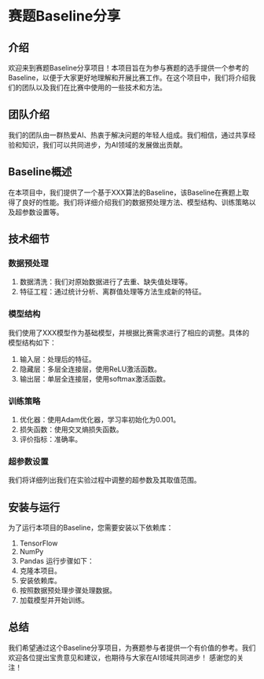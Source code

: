 # 赛题Baseline分享
## 介绍
欢迎来到赛题Baseline分享项目！本项目旨在为参与赛题的选手提供一个参考的Baseline，以便于大家更好地理解和开展比赛工作。在这个项目中，我们将介绍我们的团队以及我们在比赛中使用的一些技术和方法。
## 团队介绍
我们的团队由一群热爱AI、热衷于解决问题的年轻人组成。我们相信，通过共享经验和知识，我们可以共同进步，为AI领域的发展做出贡献。
## Baseline概述
在本项目中，我们提供了一个基于XXX算法的Baseline，该Baseline在赛题上取得了良好的性能。我们将详细介绍我们的数据预处理方法、模型结构、训练策略以及超参数设置等。
## 技术细节
### 数据预处理
1. 数据清洗：我们对原始数据进行了去重、缺失值处理等。
2. 特征工程：通过统计分析、离群值处理等方法生成新的特征。
### 模型结构
我们使用了XXX模型作为基础模型，并根据比赛需求进行了相应的调整。具体的模型结构如下：
1. 输入层：处理后的特征。
2. 隐藏层：多层全连接层，使用ReLU激活函数。
3. 输出层：单层全连接层，使用softmax激活函数。
### 训练策略
1. 优化器：使用Adam优化器，学习率初始化为0.001。
2. 损失函数：使用交叉熵损失函数。
3. 评价指标：准确率。
### 超参数设置
我们将详细列出我们在实验过程中调整的超参数及其取值范围。
## 安装与运行
为了运行本项目的Baseline，您需要安装以下依赖库：
1. TensorFlow
2. NumPy
3. Pandas
运行步骤如下：
1. 克隆本项目。
2. 安装依赖库。
3. 按照数据预处理步骤处理数据。
4. 加载模型并开始训练。
## 总结
我们希望通过这个Baseline分享项目，为赛题参与者提供一个有价值的参考。我们欢迎各位提出宝贵意见和建议，也期待与大家在AI领域共同进步！
感谢您的关注！
